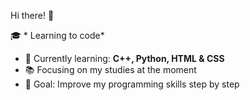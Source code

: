  Hi there! 👋

🎓 * Learning to code*

- 🌱 Currently learning: **C++, Python, HTML & CSS**
- 📚 Focusing on my studies at the moment
- 🎯 Goal: Improve my programming skills step by step
